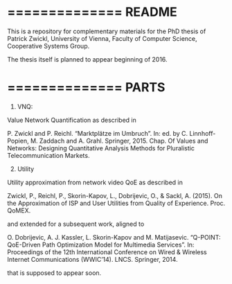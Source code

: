 ==============
README
==============

This is a repository for complementary materials for the PhD thesis of Patrick Zwickl, University of Vienna, Faculty of Computer Science, Cooperative Systems Group.

The thesis itself is planned to appear beginning of 2016.

==============
PARTS
==============

1. VNQ:

Value Network Quantification as described in

P. Zwickl and P. Reichl. “Marktplätze im Umbruch”. In:
ed. by C. Linnhoff-Popien, M. Zaddach and A. Grahl. Springer, 2015.
Chap. Of Values and Networks: Designing Quantitative Analysis Methods for Pluralistic Telecommunication Markets.

2. Utility

Utility approximation from network video QoE as described in

Zwickl, P., Reichl, P., Skorin-Kapov, L., Dobrijevic, O., & Sackl, A. (2015). On the Approximation of ISP and User Utilities from Quality of Experience. Proc. QoMEX.

and extended for a subsequent work, aligned to

O. Dobrijevic, A. J. Kassler, L. Skorin-Kapov and M. Matijasevic. “Q-POINT: QoE-Driven Path Optimization Model for Multimedia
Services”. In: Proceedings of the 12th International Conference on Wired & Wireless Internet Communications (WWIC’14). LNCS. Springer, 2014.

that is supposed to appear soon.
